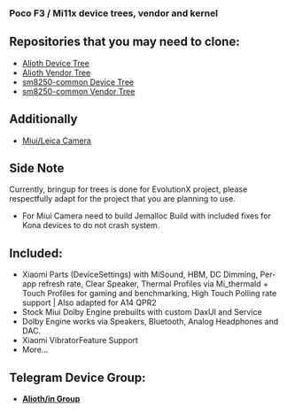 ### Poco F3 / Mi11x device trees, vendor and kernel

## Repositories that you may need to clone:
* [Alioth Device Tree](https://github.com/PocoF3Releases/device_xiaomi_alioth)
* [Alioth Vendor Tree](https://github.com/PocoF3Releases/vendor_xiaomi_alioth)
* [sm8250-common Device Tree](https://github.com/PocoF3Releases/device_xiaomi_sm8250-common)
* [sm8250-common Vendor Tree](https://github.com/PocoF3Releases/vendor_xiaomi_sm8250-common)

## Additionally
* [Miui/Leica Camera](https://gitlab.com/johnmart19/vendor_xiaomi_camera)

## Side Note
Currently, bringup for trees is done for EvolutionX project, please respectfully adapt for the project that you are planning to use.
* For Miui Camera need to build Jemalloc Build with included fixes for Kona devices to do not crash system.

## Included:
* Xiaomi Parts (DeviceSettings) with MiSound, HBM, DC Dimming, Per-app refresh rate, Clear Speaker, Thermal Profiles via Mi_thermald + Touch Profiles for gaming and benchmarking, High Touch Polling rate support | Also adapted for A14 QPR2
* Stock Miui Dolby Engine prebuilts with custom DaxUI and Service
* Dolby Engine works via Speakers, Bluetooth, Analog Headphones and DAC.
* Xiaomi VibratorFeature Support
* More...

## Telegram Device Group:
- [**Alioth/in Group**](https://t.me/VoidUI_Updates)
